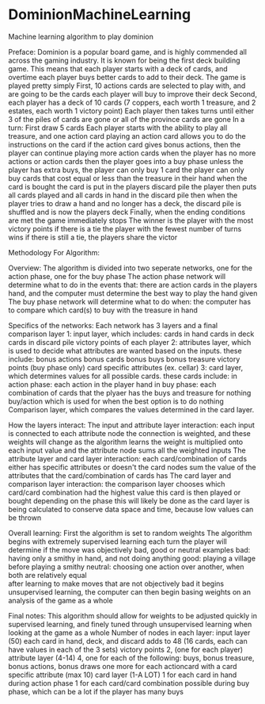 # DominionMachineLearning
Machine learning algorithm to play dominion

Preface:
Dominion is a popular board game, and is highly commended all across the gaming industry.
It is known for being the first deck building game. This means that each player starts with a deck of cards,
and overtime each player buys better cards to add to their deck.
The game is played pretty simply
  First, 10 actions cards are selected to play with, and are going to be the cards each player will buy to improve their deck
  Second, each player has a deck of 10 cards (7 coppers, each worth 1 treasure, and 2 estates, each worth 1 victory point)
  Each player then takes turns until either 3 of the piles of cards are gone or all of the province cards are gone
    In a turn:
    First draw 5 cards
    Each player starts with the ability to play all treasure, and one action card
    playing an action card allows you to do the instructions on the card
      if the action card gives bonus actions, then the player can continue playing more action cards
    when the player has no more actions or action cards then the player goes into a buy phase
      unless the player has extra buys, the player can only buy 1 card
      the player can only buy cards that cost equal or less than the treasure in their hand
      when the card is bought the card is put in the players discard pile
    the player then puts all cards played and all cards in hand in the discard pile
    then when the player tries to draw a hand and no longer has a deck, the discard pile is shuffled and is now the players deck
  Finally, when the ending conditions are met the game immediately stops
  The winner is the player with the most victory points
    if there is a tie the player with the fewest number of turns wins
      if there is still a tie, the players share the victor


Methodology For Algorithm:

Overview:
The algorithm is divided into two seperate networks, one for the action phase, one for the buy phase
The action phase network will determine what to do in the events that:
  there are action cards in the players hand, and the computer must determine the best way to play the hand given
The buy phase network will determine what to do when:
  the computer has to compare which card(s) to buy with the treasure in hand
  
Specifics of the networks:
Each network has 3 layers and a final comparison layer
  1: input layer, which includes:
    cards in hand
    cards in deck
    cards in discard pile
    victory points of each player
  2: attributes layer, which is used to decide what attributes are wanted based on the inputs. these include:
    bonus actions
    bonus cards
    bonus buys
    bonus treasure
    victory points (buy phase only)
    card specific attributes (ex. cellar)
  3: card layer, which determines values for all possible cards. these cards include:
    in action phase:
      each action in the player hand
    in buy phase:
      each combination of cards that the plyaer has the buys and treasure for
    nothing buy/action which is used for when the best option is to do nothing
  Comparison layer, which compares the values determined in the card layer.
    
How the layers interact:
  The input and attribute layer interaction:
    each input is connected to each attribute node
    the connection is weighted, and these weights will change as the algorithm learns
    the weight is multiplied onto each input value and the attribute node sums all the weighted inputs
  The attribute layer and card layer interaction:
    each card/combination of cards either has specific attributes or doesn't
    the card nodes sum the value of the attributes that the card/combination of cards has
  The card layer and comparison layer interaction:
    the comparison layer chooses which card/card combination had the highest value
    this card is then played or bought depending on the phase
    this will likely be done as the card layer is being calculated to conserve data space and time, because low values can be thrown
 
Overall learning:
  First the algorithm is set to random weights
  The algorithm begins with extremely supervised learning
    each turn the player will determine if the move was objectively bad, good or neutral
      examples
      bad: having only a smithy in hand, and not doing anything
      good: playing a village before playing a smithy
      neutral: choosing one action over another, when both are relatively equal    
  after learning to make moves that are not objectively bad it begins unsupervised learning,
    the computer can then begin basing weights on an analysis of the game as a whole
    
Final notes:
  This algorithm should allow for weights to be adjusted quickly in supervised learning,
  and finely tuned through unsupervised learning when looking at the game as a whole
  Number of nodes in each layer:
    input layer (50)
      each card in hand, deck, and discard adds to 48 (16 cards, each can have values in each of the 3 sets)
      victory points 2, (one for each player)
    attribute layer (4-14)
      4, one for each of the following: buys, bonus treasure, bonus actions, bonus draws
      one more for each actioncard with a card specific attribute (max 10)
    card layer (1-A LOT)
      1 for each card in hand during action phase
      1 for each card/card combination possible during buy phase, which can be a lot if the player has many buys
      
